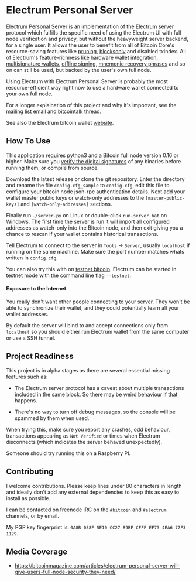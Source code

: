 # Electrum Personal Server

Electrum Personal Server is an implementation of the Electrum server protocol
which fulfills the specific need of using the Electrum UI with full node
verification and privacy, but without the heavyweight server backend, for a
single user. It allows the user to benefit from all of Bitcoin Core's
resource-saving features like
[pruning](https://bitcoin.org/en/release/v0.12.0#wallet-pruning),
[blocksonly](https://bitcointalk.org/index.php?topic=1377345.0) and disabled
txindex. All of Electrum's feature-richness like hardware wallet integration,
[multisignature wallets](http://docs.electrum.org/en/latest/multisig.html),
[offline signing](http://docs.electrum.org/en/latest/coldstorage.html),
[mnemonic recovery phrases](https://en.bitcoin.it/wiki/Mnemonic_phrase)
and so on can still be used, but backed by the user's own full node.

Using Electrum with Electrum Personal Server is probably the most
resource-efficient way right now to use a hardware wallet connected to your
own full node. 

For a longer explaination of this project and why it's important, see the
[mailing list email](https://lists.linuxfoundation.org/pipermail/bitcoin-dev/2018-February/015707.html)
and [bitcointalk thread](https://bitcointalk.org/index.php?topic=2664747.msg27179198).

See also the Electrum bitcoin wallet [website](https://electrum.org/).

## How To Use

This application requires python3 and a Bitcoin full node version 0.16 or
higher. Make sure you
[verify the digital signatures](https://bitcoin.stackexchange.com/questions/50185/how-to-verify-bitcoin-core-release-signing-keys)
of any binaries before running them, or compile from source.

Download the latest release or clone the git repository. Enter the directory
and rename the file `config.cfg_sample` to `config.cfg`, edit this file to
configure your bitcoin node json-rpc authentication details. Next add your
wallet master public keys or watch-only addresses to the `[master-public-keys]`
and `[watch-only-addresses]` sections.

Finally run `./server.py` on Linux or double-click `run-server.bat` on Windows.
The first time the server is run it will import all configured addresses as
watch-only into the Bitcoin node, and then exit giving you a chance to
rescan if your wallet contains historical transactions.

Tell Electrum to connect to the server in `Tools` -> `Server`, usually
`localhost` if running on the same machine. Make sure the port number matches
whats written in `config.cfg`.

You can also try this with on [testnet bitcoin](https://en.bitcoin.it/wiki/Testnet).
Electrum can be started in testnet mode with the command line flag `--testnet`.

#### Exposure to the Internet

You really don't want other people connecting to your server. They won't be
able to synchronize their wallet, and they could potentially learn all your
wallet addresses.

By default the server will bind to and accept connections only from `localhost`
so you should either run Electrum wallet from the same computer or use a SSH
tunnel.

## Project Readiness

This project is in alpha stages as there are several essential missing
features such as:

* The Electrum server protocol has a caveat about multiple transactions included
  in the same block. So there may be weird behaviour if that happens.

* There's no way to turn off debug messages, so the console will be spammed by
  them when used.

When trying this, make sure you report any crashes, odd behaviour, transactions
appearing as `Not Verified` or times when Electrum disconnects (which
indicates the server behaved unexpectedly).

Someone should try running this on a Raspberry PI.

## Contributing

I welcome contributions. Please keep lines under 80 characters in length and
ideally don't add any external dependencies to keep this as easy to install as
possible.

I can be contacted on freenode IRC on the `#bitcoin` and `#electrum` channels,
or by email.

My PGP key fingerprint is: `0A8B 038F 5E10 CC27 89BF CFFF EF73 4EA6 77F3 1129`.

## Media Coverage

* https://bitcoinmagazine.com/articles/electrum-personal-server-will-give-users-full-node-security-they-need/
